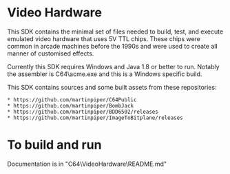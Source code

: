 Video Hardware
==============

This SDK contains the minimal set of files needed to build, test, and execute emulated video hardware that uses 5V TTL chips. These chips were common in arcade machines before the 1990s and were used to create all manner of customised effects.

Currently this SDK requires Windows and Java 1.8 or better to run. Notably the assembler is C64\acme.exe and this is a Windows specific build.

This SDK contains sources and some built assets from these repositories:

	* https://github.com/martinpiper/C64Public
	* https://github.com/martinpiper/BombJack
	* https://github.com/martinpiper/BDD6502/releases
	* https://github.com/martinpiper/ImageToBitplane/releases


To build and run
================

Documentation is in "C64\VideoHardware\README.md"
